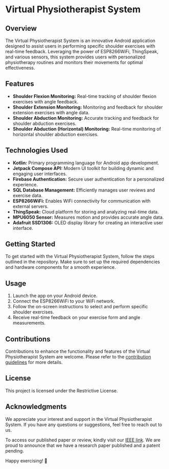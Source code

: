 # Virtual Physiotherapist System

## Overview

The Virtual Physiotherapist System is an innovative Android application designed to assist users in performing specific shoulder exercises with real-time feedback. Leveraging the power of ESP8266WiFi, ThingSpeak, and various sensors, this system provides users with personalized physiotherapy routines and monitors their movements for optimal effectiveness.

## Features

- **Shoulder Flexion Monitoring:** Real-time tracking of shoulder flexion exercises with angle feedback.
- **Shoulder Extension Monitoring:** Monitoring and feedback for shoulder extension exercises with angle data.
- **Shoulder Abduction Monitoring:** Accurate tracking and feedback for shoulder abduction exercises.
- **Shoulder Abduction (Horizontal) Monitoring:** Real-time monitoring of horizontal shoulder abduction exercises.

## Technologies Used

- **Kotlin:** Primary programming language for Android app development.
- **Jetpack Compose API:** Modern UI toolkit for building dynamic and engaging user interfaces.
- **Firebase Authentication:** Secure user authentication for a personalized experience.
- **SQL Database Management:** Efficiently manages user reviews and exercise data.
- **ESP8266WiFi:** Enables WiFi connectivity for communication with external servers.
- **ThingSpeak:** Cloud platform for storing and analyzing real-time data.
- **MPU6050 Sensor:** Measures motion and provides accurate angle data.
- **Adafruit SSD1306:** OLED display library for creating an interactive user interface.

## Getting Started

To get started with the Virtual Physiotherapist System, follow the steps outlined in the repository. Make sure to set up the required dependencies and hardware components for a smooth experience.

## Usage

1. Launch the app on your Android device.
2. Connect the ESP8266WiFi to your WiFi network.
3. Follow the on-screen instructions to select and perform specific shoulder exercises.
4. Receive real-time feedback on your exercise form and angle measurements.

## Contributions

Contributions to enhance the functionality and features of the Virtual Physiotherapist System are welcome. Please refer to the [contribution guidelines](CONTRIBUTING.md) for more details.

## License

This project is licensed under the Restrictive License.

## Acknowledgments

We appreciate your interest and support in the Virtual Physiotherapist System. If you have any questions or suggestions, feel free to reach out to us.

To access our published paper or review, kindly visit our [IEEE link](https://ieeexplore.ieee.org/document/10169624). We are proud to announce that we have a research paper published and a patent pending.

Happy exercising! 💪
